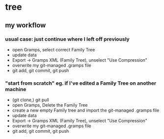 # tree

## my workflow 

### usual case: just continue where I left off previously
- open Gramps, select correct Family Tree
- update data
- Export -> Gramps XML (Family Tree), unselect "Use Compression"
- overwrite my git-managed .gramps file
- git add, git commit, git push

### "start from scratch" eg. if I've edited a Family Tree on another machine
- (git clone,) git pull
- open Gramps, Delete the Family Tree
- create a new empty Family tree and import the git-managed .gramps file
- update data
- Export -> Gramps XML (Family Tree), unselect "Use Compression"
- overwrite my git-managed .gramps file
- git add, git commit, git push
